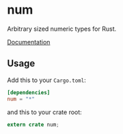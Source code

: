 # num

Arbitrary sized numeric types for Rust.

[Documentation](http://doc.rust-lang.org/num)

## Usage

Add this to your `Cargo.toml`:

```toml
[dependencies]
num = "*"
```

and this to your crate root:

```rust
extern crate num;
```
